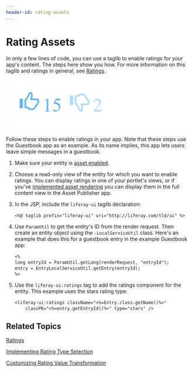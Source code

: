 ```yaml
---
header-id: rating-assets
---
```


# Rating Assets
 
In only a few lines of code, you can use a taglib to enable ratings for your 
app's content. The steps here show you how. For more information on this taglib 
and ratings in general, see 
[Ratings](liferay.com). 

![Figure 1: Ratings let users quickly provide feedback on content.](../../../images/social-ratings-thumbs.png)

Follow these steps to enable ratings in your app. Note that these steps use the 
Guestbook app as an example. As its name implies, this app lets users leave 
simple messages in a guestbook. 

1.  Make sure your entity is 
    [asset enabled](/develop/tutorials/-/knowledge_base/7-2/asset-framework). 

2.  Choose a read-only view of the entity for which you want to enable ratings. 
    You can display ratings in one of your portlet's views, or if you've 
    [implemented asset rendering](/develop/tutorials/-/knowledge_base/7-2/rendering-an-asset) 
    you can display them in the full content view in the Asset Publisher app. 

3.  In the JSP, include the `liferay-ui` taglib declaration:

        <%@ taglib prefix="liferay-ui" uri="http://liferay.com/tld/ui" %>

4.  Use `ParamUtil` to get the entity's ID from the render request. Then create
    an entity object using the `-LocalServiceUtil` class. Here's an example that 
    does this for a guestbook entry in the example Guestbook app:

        <%
        long entryId = ParamUtil.getLong(renderRequest, "entryId");
        entry = EntryLocalServiceUtil.getEntry(entryId);
        %>

5.  Use the `liferay-ui:ratings` tag to add the ratings component for the 
    entity. This example uses the stars rating type: 

        <liferay-ui:ratings className="<%=Entry.class.getName()%>"
            classPK="<%=entry.getEntryId()%>" type="stars" />

## Related Topics

[Ratings](liferay.com)

[Implementing Rating Type Selection](liferay.com)

[Customizing Rating Value Transformation](liferay.com)
